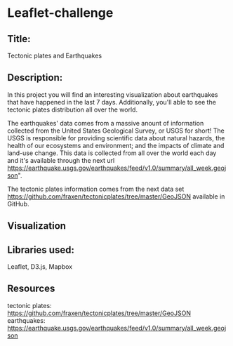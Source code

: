 # Leaflet-challenge


## Title:
Tectonic plates and Earthquakes 

## Description:
In this project you will find an interesting visualization about earthquakes that have happened in the last 7 days. Additionally, you'll able to see the tectonic plates 
distribution all over the world. 
                                                                                                                                                                  
The earthquakes' data comes from  a massive anount of information collected from the United States Geological Survey, or USGS for short! The USGS is responsible for 
providing scientific data about natural hazards, the health of our ecosystems and environment; and the impacts of climate and land-use change. This data is collected from 
all over the world each day and it's available through the next url https://earthquake.usgs.gov/earthquakes/feed/v1.0/summary/all_week.geojson".
                                                                                                                                                                   
The tectonic plates information comes from the next data set https://github.com/fraxen/tectonicplates/tree/master/GeoJSON available in GitHub. 

## Visualization


## Libraries used: 
Leaflet, D3.js, Mapbox 

## Resources
tectonic plates: https://github.com/fraxen/tectonicplates/tree/master/GeoJSON                                                                               
earthquakes: https://earthquake.usgs.gov/earthquakes/feed/v1.0/summary/all_week.geojson
